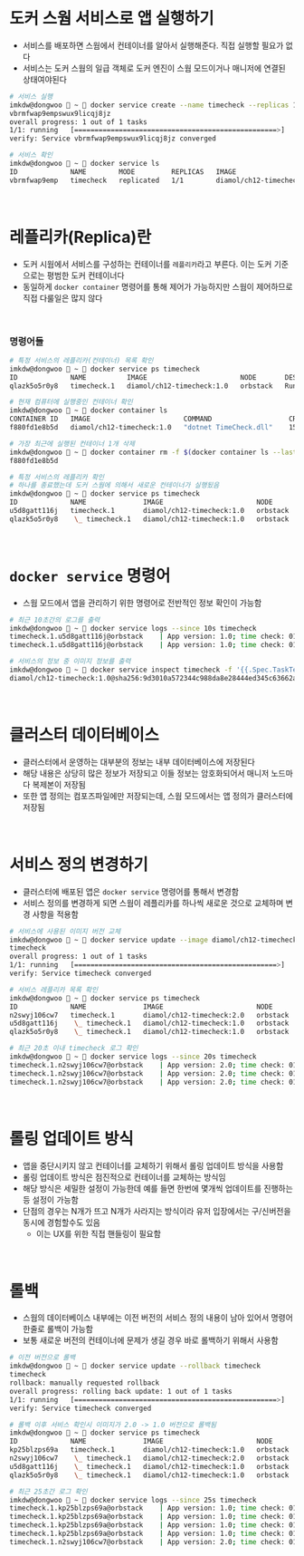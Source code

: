 # 도커 스웜 서비스로 앱 실행하기

- 서비스를 배포하면 스웜에서 컨테이너를 알아서 실행해준다. 직접 실행할 필요가 없다
- 서비스는 도커 스웜의 일급 객체로 도커 엔진이 스웜 모드이거나 매니저에 연결된 상태여야된다

```bash
# 서비스 실행
imkdw@dongwoo  ~  docker service create --name timecheck --replicas 1 diamol/ch12-timecheck:1.0
vbrmfwap9empswux9licqj8jz
overall progress: 1 out of 1 tasks
1/1: running   [==================================================>]
verify: Service vbrmfwap9empswux9licqj8jz converged

# 서비스 확인
imkdw@dongwoo  ~  docker service ls
ID             NAME        MODE         REPLICAS   IMAGE                       PORTS
vbrmfwap9emp   timecheck   replicated   1/1        diamol/ch12-timecheck:1.0
```

<br>

# 레플리카(Replica)란

- 도커 시웜에서 서비스를 구성하는 컨테이너를 `레플리카`라고 부른다. 이는 도커 기준으로는 평범한 도커 컨테이너다
- 동일하게 `docker container` 명령어를 통해 제어가 가능하지만 스웜이 제어하므로 직접 다룰일은 많지 않다

<br>

### 명령어들

```bash
# 특정 서비스의 레플리카(컨테이너) 목록 확인
imkdw@dongwoo  ~  docker service ps timecheck
ID             NAME          IMAGE                       NODE       DESIRED STATE   CURRENT STATE            ERROR     PORTS
qlazk5o5r0y8   timecheck.1   diamol/ch12-timecheck:1.0   orbstack   Running         Running 15 minutes ago

# 현재 컴퓨터에 실행중인 컨테이너 확인
imkdw@dongwoo  ~  docker container ls
CONTAINER ID   IMAGE                       COMMAND                   CREATED          STATUS          PORTS                                       NAMES
f880fd1e8b5d   diamol/ch12-timecheck:1.0   "dotnet TimeCheck.dll"    15 minutes ago   Up 15 minutes                                               timecheck.1.qlazk5o5r0y8f82qtoanaxv9d

# 가장 최근에 실행된 컨테이너 1개 삭제
imkdw@dongwoo  ~  docker container rm -f $(docker container ls --last 1 -q)
f880fd1e8b5d

# 특정 서비스의 레플리카 확인
# 하나를 종료했는데 도커 스웜에 의해서 새로운 컨테이너가 실행됬음
imkdw@dongwoo  ~  docker service ps timecheck
ID             NAME              IMAGE                       NODE       DESIRED STATE   CURRENT STATE                    ERROR                         PORTS
u5d8gatt116j   timecheck.1       diamol/ch12-timecheck:1.0   orbstack   Running         Running less than a second ago
qlazk5o5r0y8    \_ timecheck.1   diamol/ch12-timecheck:1.0   orbstack   Shutdown        Failed 6 seconds ago             "task: non-zero exit (137)"
```

<br>

# `docker service` 명령어

- 스웜 모드에서 앱을 관리하기 위한 명령어로 전반적인 정보 확인이 가능함

```bash
# 최근 10초간의 로그를 출력
imkdw@dongwoo  ~  docker service logs --since 10s timecheck
timecheck.1.u5d8gatt116j@orbstack    | App version: 1.0; time check: 01:10.43
timecheck.1.u5d8gatt116j@orbstack    | App version: 1.0; time check: 01:10.48

# 서비스의 정보 중 이미지 정보를 출력
imkdw@dongwoo  ~  docker service inspect timecheck -f '{{.Spec.TaskTemplate.ContainerSpec.Image}}'
diamol/ch12-timecheck:1.0@sha256:9d3010a572344c988da8e28444ed345c63662a5c211886e670a8ef3c84689b4e
```

<br>

# 클러스터 데이터베이스

- 클러스터에서 운영하는 대부분의 정보는 내부 데이터베이스에 저장된다
- 해당 내용은 상당히 많은 정보가 저장되고 이들 정보는 암호화되어서 매니저 노드마다 복제본이 저장됨
- 또한 앱 정의는 컴포즈파일에만 저장되는데, 스웜 모드에서는 앱 정의가 클러스터에 저장됨

<br>

# 서비스 정의 변경하기

- 클러스터에 배포된 앱은 `docker service` 명령어를 통해서 변경함
- 서비스 정의를 변경하게 되면 스웜이 레플리카를 하나씩 새로운 것으로 교체하며 변경 사항을 적용함

```bash
# 서비스에 사용된 이미지 버전 교체
imkdw@dongwoo  ~  docker service update --image diamol/ch12-timecheck:2.0 timecheck
timecheck
overall progress: 1 out of 1 tasks
1/1: running   [==================================================>]
verify: Service timecheck converged

# 서비스 레플리카 목록 확인
imkdw@dongwoo  ~  docker service ps timecheck
ID             NAME              IMAGE                       NODE       DESIRED STATE   CURRENT STATE             ERROR                         PORTS
n2swyj106cw7   timecheck.1       diamol/ch12-timecheck:2.0   orbstack   Running         Running 10 seconds ago
u5d8gatt116j    \_ timecheck.1   diamol/ch12-timecheck:1.0   orbstack   Shutdown        Shutdown 14 seconds ago
qlazk5o5r0y8    \_ timecheck.1   diamol/ch12-timecheck:1.0   orbstack   Shutdown        Failed 20 minutes ago     "task: non-zero exit (137)"

# 최근 20초 이내 timecheck 로그 확인
imkdw@dongwoo  ~  docker service logs --since 20s timecheck
timecheck.1.n2swyj106cw7@orbstack    | App version: 2.0; time check: 01:15.03
timecheck.1.n2swyj106cw7@orbstack    | App version: 2.0; time check: 01:15.08
timecheck.1.n2swyj106cw7@orbstack    | App version: 2.0; time check: 01:15.13
```

<br>

# 롤링 업데이트 방식

- 앱을 중단시키지 않고 컨테이너를 교체하기 위해서 롤링 업데이트 방식을 사용함
- 롤링 업데이트 방식은 점진적으로 컨테이너를 교체하는 방식임
- 해당 방식은 세밀한 설정이 가능한데 예를 들면 한번에 몇개씩 업데이트를 진행하는 등 설정이 가능함
- 단점의 경우는 N개가 뜨고 N개가 사라지는 방식이라 유저 입장에서는 구/신버전을 동시에 경험할수도 있음
  - 이는 UX를 위한 직접 핸들링이 필요함

<br>

# 롤백

- 스웜의 데이터베이스 내부에는 이전 버전의 서비스 정의 내용이 남아 있어서 명령어 한줄로 롤백이 가능함
- 보통 새로운 버전의 컨테이너에 문제가 생길 경우 바로 롤백하기 위해서 사용함

```bash
# 이전 버전으로 롤백
imkdw@dongwoo  ~  docker service update --rollback timecheck
timecheck
rollback: manually requested rollback
overall progress: rolling back update: 1 out of 1 tasks
1/1: running   [==================================================>]
verify: Service timecheck converged

# 롤백 이후 서비스 확인시 이미지가 2.0 -> 1.0 버전으로 롤백됨
imkdw@dongwoo  ~  docker service ps timecheck
ID             NAME              IMAGE                       NODE       DESIRED STATE   CURRENT STATE             ERROR                         PORTS
kp25blzps69a   timecheck.1       diamol/ch12-timecheck:1.0   orbstack   Running         Running 10 seconds ago
n2swyj106cw7    \_ timecheck.1   diamol/ch12-timecheck:2.0   orbstack   Shutdown        Shutdown 11 seconds ago
u5d8gatt116j    \_ timecheck.1   diamol/ch12-timecheck:1.0   orbstack   Shutdown        Shutdown 10 minutes ago
qlazk5o5r0y8    \_ timecheck.1   diamol/ch12-timecheck:1.0   orbstack   Shutdown        Failed 31 minutes ago     "task: non-zero exit (137)"

# 최근 25초간 로그 확인
imkdw@dongwoo  ~  docker service logs --since 25s timecheck
timecheck.1.kp25blzps69a@orbstack    | App version: 1.0; time check: 01:25.44
timecheck.1.kp25blzps69a@orbstack    | App version: 1.0; time check: 01:25.49
timecheck.1.kp25blzps69a@orbstack    | App version: 1.0; time check: 01:25.54
timecheck.1.kp25blzps69a@orbstack    | App version: 1.0; time check: 01:25.59
timecheck.1.n2swyj106cw7@orbstack    | App version: 2.0; time check: 01:25.38
```
